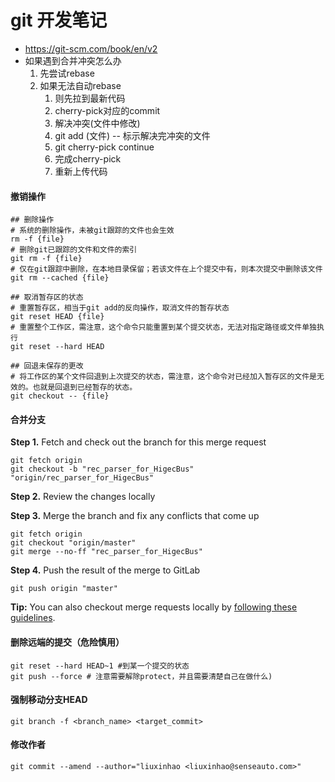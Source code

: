 # git 开发笔记

- https://git-scm.com/book/en/v2
- 如果遇到合并冲突怎么办
  1. 先尝试rebase
  2. 如果无法自动rebase
     1. 则先拉到最新代码
     2. cherry-pick对应的commit
     3. 解决冲突(文件中修改)
     4. git add (文件) -- 标示解决完冲突的文件
     5. git cherry-pick continue
     6. 完成cherry-pick
     7. 重新上传代码

#### 撤销操作

```shell
## 删除操作
# 系统的删除操作，未被git跟踪的文件也会生效
rm -f {file}
# 删除git已跟踪的文件和文件的索引
git rm -f {file}
# 仅在git跟踪中删除，在本地目录保留；若该文件在上个提交中有，则本次提交中删除该文件
git rm --cached {file}

## 取消暂存区的状态
# 重置暂存区，相当于git add的反向操作，取消文件的暂存状态
git reset HEAD {file}
# 重置整个工作区，需注意，这个命令只能重置到某个提交状态，无法对指定路径或文件单独执行
git reset --hard HEAD

## 回退未保存的更改
# 将工作区的某个文件回退到上次提交的状态，需注意，这个命令对已经加入暂存区的文件是无效的。也就是回退到已经暂存的状态。
git checkout -- {file}
```

#### 合并分支

**Step 1.** Fetch and check out the branch for this merge request

```
git fetch origin
git checkout -b "rec_parser_for_HigecBus" "origin/rec_parser_for_HigecBus"
```

**Step 2.** Review the changes locally

**Step 3.** Merge the branch and fix any conflicts that come up

```
git fetch origin
git checkout "origin/master"
git merge --no-ff "rec_parser_for_HigecBus"
```

**Step 4.** Push the result of the merge to GitLab

```
git push origin "master"
```

**Tip:** You can also checkout merge requests locally by [following these guidelines](https://gitlab.senseauto.com/help/user/project/merge_requests/index.md#checkout-merge-requests-locally).

#### 删除远端的提交（危险慎用）

```shell
git reset --hard HEAD~1 #到某一个提交的状态
git push --force # 注意需要解除protect，并且需要清楚自己在做什么)
```

#### 强制移动分支HEAD

```
git branch -f <branch_name> <target_commit>
```

#### 修改作者

```
git commit --amend --author="liuxinhao <liuxinhao@senseauto.com>"
```

